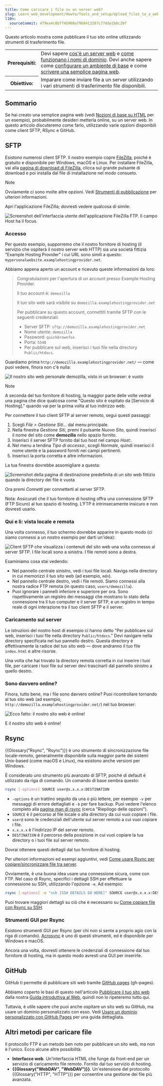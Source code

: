 ```yaml
---
title: Come caricare i file su un server web?
slug: Learn_web_development/Howto/Tools_and_setup/Upload_files_to_a_web_server
l10n:
  sourceCommit: 479ea4c8bff4b900a7968413287c77dde2b0c20f
---
```


Questo articolo mostra come pubblicare il tuo sito online utilizzando strumenti di trasferimento file.

<table>
  <tbody>
    <tr>
      <th scope="row">Prerequisiti:</th>
      <td>
        Devi sapere
        <a href="/it/docs/Learn_web_development/Howto/Web_mechanics/What_is_a_web_server"
          >cos'è un server web</a
        >
        e
        <a href="/it/docs/Learn_web_development/Howto/Web_mechanics/What_is_a_domain_name"
          >come funzionano i nomi di dominio</a
        >. Devi anche sapere come
        <a
          href="/it/docs/Learn_web_development/Howto/Tools_and_setup/set_up_a_local_testing_server"
          >configurare un ambiente di base</a
        >
        e come
        <a href="/it/docs/Learn_web_development/Getting_started/Your_first_website"
          >scrivere una semplice pagina web</a
        >.
      </td>
    </tr>
    <tr>
      <th scope="row">Obiettivo:</th>
      <td>
        Imparare come inviare file a un server utilizzando i vari strumenti di trasferimento file disponibili.
      </td>
    </tr>
  </tbody>
</table>

## Sommario

Se hai creato una semplice pagina web (vedi [Nozioni di base su HTML](/it/docs/Learn_web_development/Getting_started/Your_first_website/Creating_the_content) per un esempio), probabilmente desideri metterla online, su un server web. In questo articolo discuteremo come farlo, utilizzando varie opzioni disponibili come client SFTP, RSync e GitHub.

## SFTP

Esistono numerosi client SFTP. Il nostro esempio copre [FileZilla](https://filezilla-project.org/), poiché è gratuito e disponibile per Windows, macOS e Linux. Per installare FileZilla, vai alla [pagina di download di FileZilla](https://filezilla-project.org/download.php?type=client), clicca sul grande pulsante di download e poi installa dal file di installazione nel modo consueto.

> [!NOTE]
> Ovviamente ci sono molte altre opzioni. Vedi [Strumenti di pubblicazione](/it/docs/Learn_web_development/Howto/Tools_and_setup/How_much_does_it_cost#publishing_tools) per ulteriori informazioni.

Apri l'applicazione FileZilla; dovresti vedere qualcosa di simile:

![Screenshot dell'interfaccia utente dell'applicazione FileZilla FTP. Il campo Host ha il focus.](filezilla-ui.png)

### Accesso

Per questo esempio, supporremo che il nostro fornitore di hosting (il servizio che ospiterà il nostro server web HTTP) sia una società fittizia "Example Hosting Provider" i cui URL sono simili a questo: `mypersonalwebsite.examplehostingprovider.net`.

Abbiamo appena aperto un account e ricevuto queste informazioni da loro:

> Congratulazioni per l'apertura di un account presso Example Hosting Provider.
>
> Il tuo account è: `demozilla`
>
> Il tuo sito web sarà visibile su `demozilla.examplehostingprovider.net`
>
> Per pubblicare su questo account, connettiti tramite SFTP con le seguenti credenziali:
>
> - Server SFTP: `sftp://demozilla.examplehostingprovider.net`
> - Nome utente: `demozilla`
> - Password: `quickbrownfox`
> - Porta: `5548`
> - Per pubblicare sul web, inserisci i tuoi file nella directory `Public/htdocs`.

Guardiamo prima `http://demozilla.examplehostingprovider.net/` — come puoi vedere, finora non c'è nulla:

![Il nostro sito web personale demozilla, visto in un browser: è vuoto](demozilla-empty.png)

> [!NOTE]
> A seconda del tuo fornitore di hosting, la maggior parte delle volte vedrai una pagina che dice qualcosa come "Questo sito è ospitato da \[Servicio di Hosting]." quando vai per la prima volta al tuo indirizzo web.

Per connettere il tuo client SFTP al server remoto, segui questi passaggi:

1. Scegli _File > Gestione Siti…_ dal menu principale.
2. Nella finestra _Gestione Siti_, premi il pulsante _Nuovo Sito_, quindi inserisci il nome del sito come **demozilla** nello spazio fornito.
3. Inserisci il server SFTP fornito dal tuo host nel campo _Host:_.
4. Nel menu a tendina _Tipo di accesso:_, scegli _Normale_, quindi inserisci il nome utente e la password forniti nei campi pertinenti.
5. Inserisci la porta corretta e altre informazioni.

La tua finestra dovrebbe assomigliare a questa:

![Screenshot della pagina di destinazione predefinita di un sito web fittizio quando la directory dei file è vuota](site-manager.png)

Ora premi _Connetti_ per connetterti al server SFTP.

Nota: Assicurati che il tuo fornitore di hosting offra una connessione SFTP (FTP Sicuro) al tuo spazio di hosting. L'FTP è intrinsecamente insicuro e non dovresti usarlo.

### Qui e lì: vista locale e remota

Una volta connesso, il tuo schermo dovrebbe apparire in questo modo (ci siamo connessi a un nostro esempio per darti un'idea):

![Client SFTP che visualizza i contenuti del sito web una volta connesso al server SFTP. I file locali sono a sinistra. I file remoti sono a destra.](connected.png)

Esaminiamo cosa stai vedendo:

- Nel pannello centrale sinistro, vedi i tuoi file locali. Naviga nella directory in cui memorizzi il tuo sito web (ad esempio, `mdn`).
- Nel pannello centrale destro, vedi i file remoti. Siamo connessi alla nostra radice FTP remota (in questo caso, `users/demozilla`).
- Puoi ignorare i pannelli inferiore e superiore per ora. Sono rispettivamente un registro dei messaggi che mostrano lo stato della connessione tra il tuo computer e il server SFTP, e un registro in tempo reale di ogni interazione tra il tuo client SFTP e il server.

### Caricamento sul server

Le istruzioni del nostro host di esempio ci hanno detto "Per pubblicare sul web, inserisci i tuoi file nella directory `Public/htdocs`." Devi navigare nella directory specificata nel tuo pannello destro. Questa directory è effettivamente la radice del tuo sito web — dove andranno il tuo file `index.html` e altre risorse.

Una volta che hai trovato la directory remota corretta in cui inserire i tuoi file, per caricare i tuoi file sul server devi trascinarli dal pannello sinistro a quello destro.

### Sono davvero online?

Finora, tutto bene, ma i file sono davvero online? Puoi ricontrollare tornando al tuo sito web (ad esempio, `http://demozilla.examplehostingprovider.net/`) nel tuo browser:

![Ecco fatto: il nostro sito web è online!](here-we-go.png)

E il nostro sito web è online!

## Rsync

{{Glossary("Rsync", "Rsync")}} è uno strumento di sincronizzazione file locale-remoto, generalmente disponibile sulla maggior parte dei sistemi Unix-based (come macOS e Linux), ma esistono anche versioni per Windows.

È considerato uno strumento più avanzato di SFTP, poiché di default è utilizzato da riga di comando. Un comando di base sembra questo:

```bash
rsync [-options] SOURCE user@x.x.x.x:DESTINATION
```

- `-options` è un trattino seguito da una o più lettere, per esempio `-v` per messaggi di errore dettagliati e `-b` per fare backup. Puoi vedere l'elenco completo alla [pagina man di rsync](https://linux.die.net/man/1/rsync) (cerca "Riepilogo delle opzioni").
- `SOURCE` è il percorso al file locale o alla directory da cui vuoi copiare i file.
- `user@` sono le credenziali dell'utente sul server remoto a cui vuoi copiare i file.
- `x.x.x.x` è l'indirizzo IP del server remoto.
- `DESTINATION` è il percorso della posizione in cui vuoi copiare la tua directory o i tuoi file sul server remoto.

Dovrai ottenere questi dettagli dal tuo fornitore di hosting.

Per ulteriori informazioni ed esempi aggiuntivi, vedi [Come usare Rsync per copiare/sincronizzare file tra server](https://www.atlantic.net/vps-hosting/how-to-use-rsync-copy-sync-files-servers/).

Ovviamente, è una buona idea usare una connessione sicura, come con FTP. Nel caso di Rsync, specifici i dettagli SSH per effettuare la connessione su SSH, utilizzando l'opzione `-e`. Ad esempio:

```bash
rsync [-options] -e "ssh [SSH DETAILS GO HERE]" SOURCE user@x.x.x.x:DESTINATION
```

Puoi trovare maggiori dettagli su ciò che è necessario su [Come copiare file con Rsync su SSH](https://www.digitalocean.com/community/tutorials/how-to-copy-files-with-rsync-over-ssh).

### Strumenti GUI per Rsync

Esistono strumenti GUI per Rsync (per chi non si sente a proprio agio con la riga di comando). [Acrosync](https://acrosync.com/mac.html) è uno di questi strumenti, ed è disponibile per Windows e macOS.

Ancora una volta, dovresti ottenere le credenziali di connessione dal tuo fornitore di hosting, ma in questo modo avresti una GUI per inserirle.

## GitHub

GitHub ti permette di pubblicare siti web tramite [GitHub pages](https://pages.github.com/) (gh-pages).

Abbiamo coperto le basi di questo nell'articolo [Pubblicare il tuo sito web](/it/docs/Learn_web_development/Getting_started/Your_first_website/Publishing_your_website) dalla nostra [Guida introduttiva al Web](/it/docs/Learn_web_development/Getting_started/Your_first_website), quindi non lo ripeteremo tutto qui.

Tuttavia, è utile sapere che puoi anche ospitare un sito web su GitHub, ma usare un dominio personalizzato con esso. Vedi [Usare un dominio personalizzato con GitHub Pages](https://docs.github.com/en/pages/configuring-a-custom-domain-for-your-github-pages-site) per una guida dettagliata.

## Altri metodi per caricare file

Il protocollo FTP è un metodo ben noto per pubblicare un sito web, ma non è l'unico. Ecco alcune altre possibilità:

- **Interfacce web**. Un'interfaccia HTML che funge da front-end per un servizio di caricamento file remoto. Fornito dal tuo servizio di hosting.
- **{{Glossary("WebDAV", "WebDAV")}}**. Un'estensione del protocollo {{Glossary("HTTP", "HTTP")}} per consentire una gestione dei file più avanzata.
